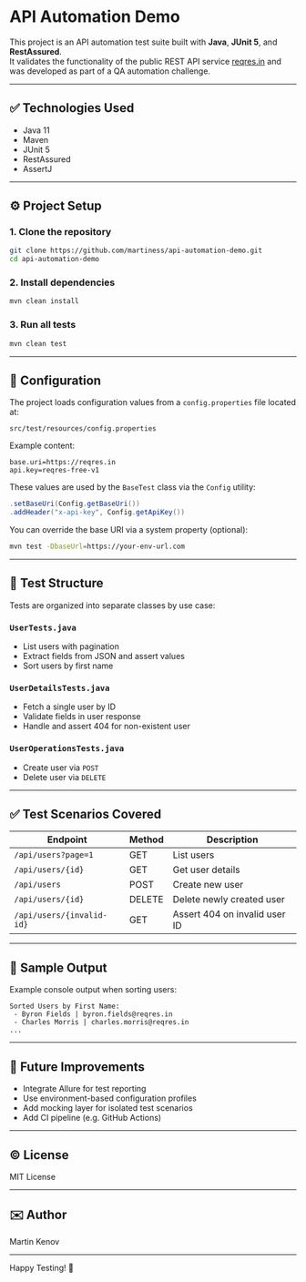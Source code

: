 # API Automation Demo

This project is an API automation test suite built with **Java**, **JUnit 5**, and **RestAssured**.  
It validates the functionality of the public REST API service [reqres.in](https://reqres.in/) and was developed as part of a QA automation challenge.

---

## ✅ Technologies Used

- Java 11  
- Maven  
- JUnit 5  
- RestAssured  
- AssertJ  

---

## ⚙️ Project Setup

### 1. Clone the repository

```bash
git clone https://github.com/martiness/api-automation-demo.git
cd api-automation-demo
```

### 2. Install dependencies

```bash
mvn clean install
```

### 3. Run all tests

```bash
mvn clean test
```

---

## 🔧 Configuration

The project loads configuration values from a `config.properties` file located at:

```
src/test/resources/config.properties
```

Example content:

```properties
base.uri=https://reqres.in
api.key=reqres-free-v1
```

These values are used by the `BaseTest` class via the `Config` utility:

```java
.setBaseUri(Config.getBaseUri())
.addHeader("x-api-key", Config.getApiKey())
```

You can override the base URI via a system property (optional):

```bash
mvn test -DbaseUrl=https://your-env-url.com
```

---

## 🧪 Test Structure

Tests are organized into separate classes by use case:

### `UserTests.java`
- List users with pagination
- Extract fields from JSON and assert values
- Sort users by first name

### `UserDetailsTests.java`
- Fetch a single user by ID
- Validate fields in user response
- Handle and assert 404 for non-existent user

### `UserOperationsTests.java`
- Create user via `POST`
- Delete user via `DELETE`

---

## ✅ Test Scenarios Covered

| Endpoint                  | Method | Description                           |
|--------------------------|--------|---------------------------------------|
| `/api/users?page=1`       | GET    | List users                            |
| `/api/users/{id}`         | GET    | Get user details                      |
| `/api/users`              | POST   | Create new user                       |
| `/api/users/{id}`         | DELETE | Delete newly created user             |
| `/api/users/{invalid-id}` | GET    | Assert 404 on invalid user ID         |

---

## 📃 Sample Output

Example console output when sorting users:

```
Sorted Users by First Name:
 - Byron Fields | byron.fields@reqres.in
 - Charles Morris | charles.morris@reqres.in
...
```

---

## 🚀 Future Improvements

- Integrate Allure for test reporting
- Use environment-based configuration profiles
- Add mocking layer for isolated test scenarios
- Add CI pipeline (e.g. GitHub Actions)

---

## © License

MIT License

---

## ✉️ Author

Martin Kenov

---

Happy Testing! 🚀
